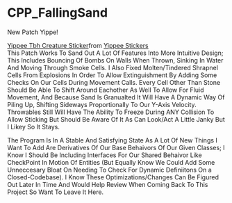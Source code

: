 # CPP_FallingSand
New Patch Yippe! <div class="tenor-gif-embed" data-postid="10259200679963001540" data-share-method="host" data-aspect-ratio="1" data-width="100%"><a href="https://tenor.com/view/yippee-tbh-creature-autism-creature-discord-emoji-yippee-creature-gif-10259200679963001540">Yippee Tbh Creature Sticker</a>from <a href="https://tenor.com/search/yippee-stickers">Yippee Stickers</a></div> <script type="text/javascript" async src="https://tenor.com/embed.js"></script>
 This Patch Works To Sand Out A Lot Of Features Into More Intuitive Design; This Includes Bouncing Of Bombs On Walls When Thrown, Sinking In Water And Moving Through Smoke Cells. I Also Fixed Molten/Tindered Shrapnel Cells From Explosions In Order To Allow Extinguishment By Adding Some Checks On Our Cells During Movement Calls. Every Cell Other Than Stone Should Be Able To Shift Around Eachother As Well To Allow For Fluid Movement, And Because Sand Is Granualted It Will Have A Dynamic Way Of Piling Up, Shifting Sideways Proportionally To Our Y-Axis Velocity. Throwables Still Will Have The Ability To Freeze During ANY Collision To Allow Sticking But Should Be Aware Of It As Can Look/Act A Little Janky But I Likey So It Stays.

The Program Is In A Stable And Satisfying State As A Lot Of New Things I Want To Add Are Derivatives Of Our Base Behaivors Of Our Given Classes; I Know I Should Be Including Interfaces For Our Shared Behaivor Like CheckPoint In Motion Of Entities (But Equally Know We Could Add Some Unneccesary Bloat On Needing To Check For Dynamic Definiitons On a Closed-Codebase). I Know These Optimizations/Changes Can Be Figured Out Later In Time And Would Help Review When Coming Back To This Project So Want To Leave It Here.
